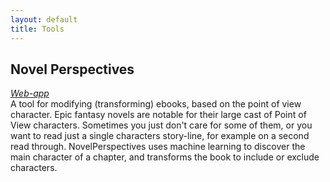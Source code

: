 ```yaml
---
layout: default
title: Tools
---
```


## Novel Perspectives
[*Web-app*](np)   
A tool for modifying (transforming) ebooks, based on the point of view character.
Epic fantasy novels are notable for their large cast of Point of View characters.
Sometimes you just don't care for some of them, or you want to read just a single characters story-line,
for example on a second read through.
NovelPerspectives uses machine learning to discover the main character of a chapter,
and transforms the book to include or exclude characters.
 

